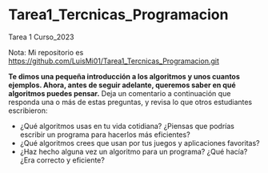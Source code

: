 # Tarea1_Tercnicas_Programacion
Tarea 1 Curso_2023

Nota:
Mi repositorio es https://github.com/LuisMi01/Tarea1_Tercnicas_Programacion.git

__Te dimos una pequeña introducción a los algoritmos y unos cuantos ejemplos. Ahora, antes de seguir adelante, queremos saber en qué algoritmos puedes pensar.__
Deja un comentario a continuación que responda una o más de estas preguntas, y revisa lo que otros estudiantes escribieron:
* ¿Qué algoritmos usas en tu vida cotidiana? ¿Piensas que podrías escribir un programa para hacerlos más eficientes?
* ¿Qué algoritmos crees que usan por tus juegos y aplicaciones favoritas?
* ¿Haz hecho alguna vez un algoritmo para un programa? ¿Qué hacía? ¿Era correcto y eficiente?
